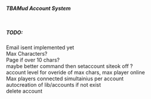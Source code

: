 ###### <b>TBAMud Account System</b><br><br>

##### <b>TODO:</b><br>
Email isent implemented yet<br>
Max Characters?<br>
Page if over 10 chars?<br>
maybe better command then setaccount siteok off ?<br>
account level for overide of max chars, max player online <br>
Max players connected simultainius per account<br>
autocreation of lib/accounts if not exist<br>
delete account<br>